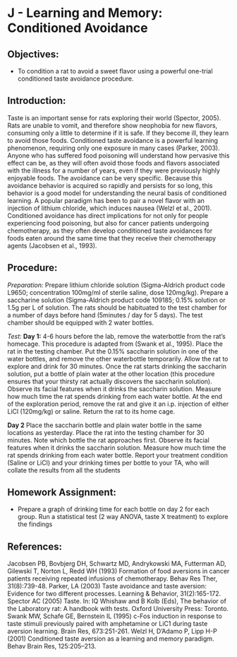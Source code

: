 # J - Learning and Memory: Conditioned Avoidance

## Objectives:

* To condition a rat to avoid a sweet flavor using a powerful one-trial conditioned taste avoidance procedure.

## Introduction:

Taste is an important sense for rats exploring their world \(Spector, 2005\). Rats are unable to vomit, and therefore show neophobia for new flavors, consuming only a little to determine if it is safe. If they become ill, they learn to avoid those foods. Conditioned taste avoidance is a powerful learning phenomenon, requiring only one exposure in many cases \(Parker, 2003\). Anyone who has suffered food poisoning will understand how pervasive this effect can be, as they will often avoid those foods and flavors associated with the illness for a number of years, even if they were previously highly enjoyable foods. The avoidance can be very specific. Because this avoidance behavior is acquired so rapidly and persists for so long, this behavior is a good model for understanding the neural basis of conditioned learning. A popular paradigm has been to pair a novel flavor with an injection of lithium chloride, which induces nausea \(Welzl et al., 2001\). Conditioned avoidance has direct implications for not only for people experiencing food poisoning, but also for cancer patients undergoing chemotherapy, as they often develop conditioned taste avoidances for foods eaten around the same time that they receive their chemotherapy agents \(Jacobsen et al., 1993\).

## Procedure:

_Preparation:_ Prepare lithium chloride solution \(Sigma-Aldrich product code L9650; concentration 100mg/ml of sterile saline, dose 120mg/kg\). Prepare a saccharine solution \(Sigma-Aldrich product code 109185; 0.15% solution or 1.5g per L of solution. The rats should be habituated to the test chamber for a number of days before hand \(5minutes / day for 5 days\). The test chamber should be equipped with 2 water bottles.

_Test:_ **Day 1:** 4-6 hours before the lab, remove the waterbottle from the rat’s homecage. This procedure is adapted from \(Swank et al., 1995\). Place the rat in the testing chamber. Put the 0.15% saccharin solution in one of the water bottles, and remove the other waterbottle temporarily. Allow the rat to explore and drink for 30 minutes. Once the rat starts drinking the saccharin solution, put a bottle of plain water at the other location \(this procedure ensures that your thirsty rat actually discovers the saccharin solution\). Observe its facial features when it drinks the saccharin solution. Measure how much time the rat spends drinking from each water bottle. At the end of the exploration period, remove the rat and give it an i.p. injection of either LiCl \(120mg/kg\) or saline. Return the rat to its home cage.

**Day 2** Place the saccharin bottle and plain water bottle in the same locations as yesterday. Place the rat into the testing chamber for 30 minutes. Note which bottle the rat approaches first. Observe its facial features when it drinks the saccharin solution. Measure how much time the rat spends drinking from each water bottle. Report your treatment condition \(Saline or LiCl\) and your drinking times per bottle to your TA, who will collate the results from all the students

## Homework Assignment:

* Prepare a graph of drinking time for each bottle on day 2 for each group.  Run a statistical test \(2 way ANOVA, taste X treatment\) to explore the findings

## References:

Jacobsen PB, Bovbjerg DH, Schwartz MD, Andrykowski MA, Futterman AD, Gilewski T, Norton L, Redd WH \(1993\) Formation of food aversions in cancer patients receiving repeated infusions of chemotherapy. Behav Res Ther, 31\(8\):739-48. Parker, LA \(2003\) Taste avoidance and taste aversion: Evidence for two different processes. Learning & Behavior, 31\(2\):165-172. Spector AC \(2005\) Taste. In: IQ Whishaw and B Kolb \(Eds\), The behavior of the Laboratory rat: A handbook with tests. Oxford University Press: Toronto. Swank MW, Schafe GE, Bernstein IL \(1995\) c-Fos induction in response to taste stimuli previously paired with amphetamine or LiC1 during taste aversion learning. Brain Res, 673:251-261. Welzl H, D’Adamo P, Lipp H-P \(2001\) Conditioned taste aversion as a learning and memory paradigm. Behav Brain Res, 125:205–213.

